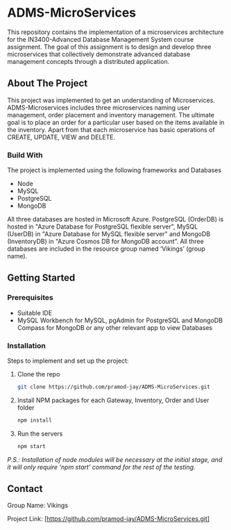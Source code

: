 # ADMS-MicroServices
This repository contains the implementation of a microservices architecture for the IN3400-Advanced Database Management System course assignment. The goal of this assignment is to design and develop three microservices that collectively demonstrate advanced database management concepts through a distributed application.

<!-- ABOUT THE PROJECT -->
## About The Project
This project was implemented to get an understanding of Microservices. ADMS-Microservices includes three microservices naming user management, order placement and inventory management. The ultimate goal is to place an order for a particular user based on the items available in the inventory. Apart from that each microservice has basic operations of CREATE, UPDATE, VIEW and DELETE.

### Build With
The project is implemented using the following frameworks and Databases
* Node
* MySQL
* PostgreSQL
* MongoDB

All three databases are hosted in Microsoft Azure. PostgreSQL (OrderDB) is hosted in "Azure Database for PostgreSQL flexible server", MySQL (UserDB) in "Azure Database for MySQL flexible server" and MongoDB (InventoryDB) in "Azure Cosmos DB for MongoDB account”. All three databases are included in the resource group named ‘Vikings’ (group name).

## Getting Started

### Prerequisites
* Suitable IDE
* MySQL Workbench for MySQL, pgAdmin for PostgreSQL and MongoDB Compass for MongoDB or any other relevant app to view Databases

### Installation
Steps to implement and set up the project:
1. Clone the repo
   ```sh
   git clone https://github.com/pramod-jay/ADMS-MicroServices.git
   ```
2. Install NPM packages for each Gateway, Inventory, Order and User folder
   ```sh
   npm install
   ```
3. Run the servers 
    ```sh
   npm start
   ```
_P.S.: Installation of node modules will be necessary at the initial stage, and it will only require ‘npm start’ command for the rest of the testing._

## Contact
Group Name: Vikings

Project Link: [https://github.com/pramod-jay/ADMS-MicroServices.git]
